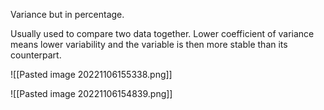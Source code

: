 Variance but in percentage. 

Usually used to compare two data together. Lower coefficient of variance means lower variability and the variable is then more stable than its counterpart.

![[Pasted image 20221106155338.png]]

![[Pasted image 20221106154839.png]]